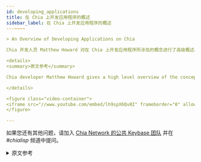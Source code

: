 ```yaml
---
id: developing_applications
title: 在 Chia 上开发应用程序的概述
sidebar_label: 在 Chia 上开发应用程序的概述
---~~‌~~

> An Overview of Developing Applications on Chia

Chia 开发人员 Matthew Howard 对在 Chia 上开发应用程序所涉及的概念进行了高级概述。

<details>
<summary>原文参考</summary>

Chia developer Matthew Howard gives a high level overview of the concepts involved in developing applications on Chia. 

</details>

<figure class="video-container">
<iframe src="//www.youtube.com/embed/lh9spX6Qv8I" frameborder="0" allowfullscreen width="100%"></iframe>
</figure>

---
```


如果您还有其他问题，请加入 [Chia Network 的公共 Keybase 团队](https://keybase.io/team/chia_network.public) 并在 *#chialisp* 频道中提问。

<details>
<summary>原文参考</summary>

If you have further questions, join [Chia Network's public Keybase team](https://keybase.io/team/chia_network.public) and ask in the *#chialisp* channel.

</details>
